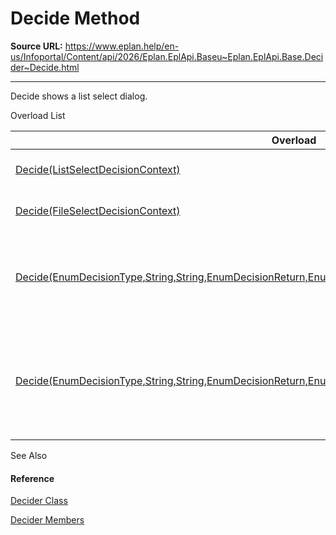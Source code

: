# Decide Method

**Source URL:** https://www.eplan.help/en-us/Infoportal/Content/api/2026/Eplan.EplApi.Baseu~Eplan.EplApi.Base.Decider~Decide.html

---

Decide shows a list select dialog.

Overload List

| Overload | Description |
| --- | --- |
| [Decide(ListSelectDecisionContext)](Eplan.EplApi.Baseu~Eplan.EplApi.Base.Decider~Decide(ListSelectDecisionContext).html) | Decide shows a list select dialog. |
| [Decide(FileSelectDecisionContext)](Eplan.EplApi.Baseu~Eplan.EplApi.Base.Decider~Decide(FileSelectDecisionContext).html) | Decide shows a file select dialog. |
| [Decide(EnumDecisionType,String,String,EnumDecisionReturn,EnumDecisionReturn,String,Boolean,EnumDecisionIcon)](topic3.html) | decide shows the dialog. When the application id in quiet mode, the batch decision is returned. |
| [Decide(EnumDecisionType,String,String,EnumDecisionReturn,EnumDecisionReturn)](topic4.html) | Decide shows the dialog. When the application id in quiet mode, the batch decision is returned. The icon used is an EXCLAMATION. |



See Also

#### Reference

[Decider Class](Eplan.EplApi.Baseu~Eplan.EplApi.Base.Decider.html)
  
[Decider Members](Eplan.EplApi.Baseu~Eplan.EplApi.Base.Decider_members.html)